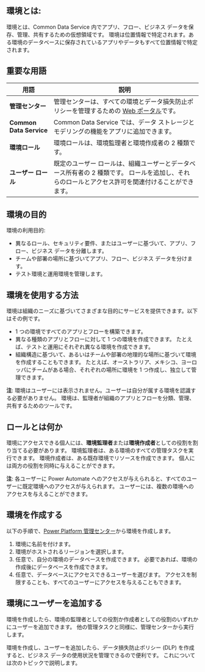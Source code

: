 ## <a name="what-is-an-environment"></a>環境とは:
環境とは、Common Data Service 内でアプリ、フロー、ビジネス データを保存、管理、共有するための仮想領域です。 環境は位置情報で特定されます。ある環境のデータベースに保存されているアプリやデータもすべて位置情報で特定されます。  

## <a name="terms-you-should-get-familiar-with"></a>重要な用語

| **用語** | **説明** |
| --- | --- |
| **管理センター** |管理センターは、すべての環境とデータ損失防止ポリシーを管理するための [Web ポータル](https://admin.powerplatform.microsoft.com/)です。 |
| **Common Data Service** |Common Data Service では、データ ストレージとモデリングの機能をアプリに追加できます。 |
| **環境ロール** |環境ロールは、環境監理者と環境作成者の 2 種類です。 |
| **ユーザー ロール** |既定のユーザー ロールは、組織ユーザーとデータベース所有者の 2 種類です。 ロールを追加し、それらのロールとアクセス許可を関連付けることができます。 |

## <a name="purposes-for-an-environment"></a>環境の目的
環境の利用目的:  

* 異なるロール、セキュリティ要件、またはユーザーに基づいて、アプリ、フロー、ビジネス データを分離します。  
* チームや部署の場所に基づいてアプリ、フロー、ビジネス データを分けます。
* テスト環境と運用環境を管理します。  

## <a name="how-to-use-environments"></a>環境を使用する方法
環境は組織のニーズに基づいてさまざまな目的にサービスを提供できます。以下はその例です。  

* 1 つの環境ですべてのアプリとフローを構築できます。 
* 異なる種類のアプリとフローに対して 1 つの環境を作成できます。 たとえば、テストと運用にそれぞれ異なる環境を作成できます。  
* 組織構造に基づいて、あるいはチームや部署の地理的な場所に基づいて環境を作成することもできます。 たとえば、オーストラリア、メキシコ、ヨーロッパにチームがある場合、それぞれの場所に環境を 1 つ作成し、独立して管理できます。  

**注**: 環境はユーザーには表示されません。ユーザーは自分が属する環境を認識する必要がありません。 環境は、監理者が組織のアプリとフローを分類、管理、共有するためのツールです。  

## <a name="what-are-roles"></a>ロールとは何か
環境にアクセスできる個人には、**環境監理者**または**環境作成者**としての役割を割り当てる必要があります。 環境監理者は、ある環境のすべての管理タスクを実行できます。 環境作成者は、ある既存環境でリソースを作成できます。 個人には両方の役割を同時に与えることができます。  

**注**: 各ユーザーに Power Automate へのアクセスが与えられると、すべてのユーザーに既定環境へのアクセスが与えられます。 ユーザーには、複数の環境へのアクセスを与えることができます。  

## <a name="create-an-environment"></a>環境を作成する
以下の手順で、[Power Platform 管理センター](https://admin.powerplatform.microsoft.com/)から環境を作成します。  

1. 環境に名前を付けます。
2. 環境がホストされるリージョンを選択します。
3. 任意で、自分の環境のデータベースを作成できます。 必要であれば、環境の作成後にデータベースを作成できます。
4. 任意で、データベースにアクセスできるユーザーを選びます。 アクセスを制限することも、すべてのユーザーにアクセスを与えることもできます。 

## <a name="add-users-to-an-environment"></a>環境にユーザーを追加する
環境を作成したら、環境の監理者としての役割か作成者としての役割のいずれかにユーザーを追加できます。 他の管理タスクと同様に、管理センターから実行します。  

環境を作成し、ユーザーを追加したら、データ損失防止ポリシー (DLP) を作成すると、ビジネス データの使用状況を管理できるので便利です。 これについては次のトピックで説明します。 

